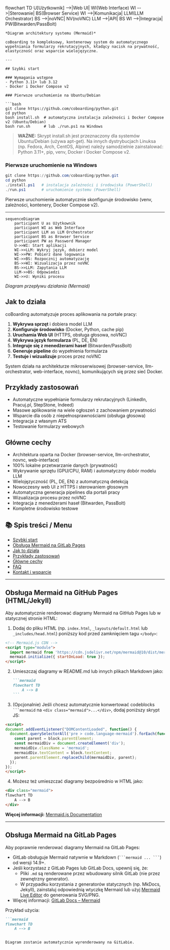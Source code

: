 flowchart TD
    U[Użytkownik] -->|Web UI| WI(Web Interface)
    WI -->|Sterowanie| BS(Browser Service)
    WI -->|Komunikacja| LLM(LLM Orchestrator)
    BS -->|noVNC| NV(noVNC)
    LLM -->|API| BS
    WI -->|Integracja| PW(Bitwarden/PassBolt)
```
*Diagram architektury systemu (Mermaid)*

coBoarding to kompleksowy, kontenerowy system do automatycznego wypełniania formularzy rekrutacyjnych, kładący nacisk na prywatność, elastyczność oraz wsparcie wielojęzyczne.

---

## Szybki start

### Wymagania wstępne
- Python 3.11+ lub 3.12
- Docker i Docker Compose v2

### Pierwsze uruchomienie na Ubuntu/Debian

```bash
git clone https://github.com/coboarding/python.git
cd python
bash install.sh  # automatyczna instalacja zależności i Docker Compose v2 (Ubuntu/Debian)
bash run.sh      # lub ./run.ps1 na Windows
```

> **WAŻNE:** Skrypt install.sh jest przeznaczony dla systemów Ubuntu/Debian (używa apt-get). Na innych dystrybucjach Linuksa (np. Fedora, Arch, CentOS, Alpine) należy samodzielnie zainstalować: Python 3.11+, pip, venv, Docker i Docker Compose v2.

### Pierwsze uruchomienie na Windows

```powershell
git clone https://github.com/coboarding/python.git
cd python
./install.ps1   # instalacja zależności i środowiska (PowerShell)
./run.ps1       # uruchomienie systemu (PowerShell)
```

Pierwsze uruchomienie automatycznie skonfiguruje środowisko (venv, zależności, kontenery, Docker Compose v2).

---

```mermaid
sequenceDiagram
    participant U as Użytkownik
    participant WI as Web Interface
    participant LLM as LLM Orchestrator
    participant BS as Browser Service
    participant PW as Password Manager
    U->>WI: Start aplikacji
    WI->>LLM: Wykryj język, dobierz model
    WI->>PW: Pobierz dane logowania
    WI->>BS: Rozpocznij automatyzację
    BS->>WI: Wizualizacja przez noVNC
    BS->>LLM: Zapytania LLM
    LLM->>BS: Odpowiedzi
    WI->>U: Wyniki procesu
```
*Diagram przepływu działania (Mermaid)*

## Jak to działa

coBoarding automatyzuje proces aplikowania na portale pracy:
1. **Wykrywa sprzęt** i dobiera model LLM
2. **Konfiguruje środowisko** (Docker, Python, cache pip)
3. **Uruchamia Web UI** (HTTPS, obsługa głosowa, noVNC)
4. **Wykrywa język formularza** (PL, DE, EN)
5. **Integruje się z menedżerami haseł** (Bitwarden/PassBolt)
6. **Generuje pipeline** do wypełnienia formularza
7. **Testuje i wizualizuje** proces przez noVNC

System działa na architekturze mikroserwisowej (browser-service, llm-orchestrator, web-interface, novnc), komunikujących się przez sieć Docker.

## Przykłady zastosowań
- Automatyczne wypełnianie formularzy rekrutacyjnych (LinkedIn, Pracuj.pl, StepStone, Indeed)
- Masowe aplikowanie na wiele ogłoszeń z zachowaniem prywatności
- Wsparcie dla osób z niepełnosprawnościami (obsługa głosowa)
- Integracja z własnym ATS
- Testowanie formularzy webowych

## Główne cechy
- Architektura oparta na Docker (browser-service, llm-orchestrator, novnc, web-interface)
- 100% lokalne przetwarzanie danych (prywatność)
- Wykrywanie sprzętu (GPU/CPU, RAM) i automatyczny dobór modelu LLM
- Wielojęzyczność (PL, DE, EN) z automatyczną detekcją
- Nowoczesny web UI z HTTPS i sterowaniem głosowym
- Automatyczna generacja pipelines dla portali pracy
- Wizualizacja procesu przez noVNC
- Integracja z menedżerami haseł (Bitwarden, PassBolt)
- Kompletne środowisko testowe

## 📚 Spis treści / Menu
- [Szybki start](#szybki-start)
- [Obsługa Mermaid na GitLab Pages](#obsługa-mermaid-na-gitlab-pages)
- [Jak to działa](#jak-to-działa)
- [Przykłady zastosowań](#przykłady-zastosowań)
- [Główne cechy](#główne-cechy)
- [FAQ](#faq)
- [Kontakt i wsparcie](#kontakt-i-wsparcie)

---

## Obsługa Mermaid na GitHub Pages (HTML/Jekyll)

Aby automatycznie renderować diagramy Mermaid na GitHub Pages lub w statycznej stronie HTML:

1. Dodaj do pliku HTML (np. `index.html`, `_layouts/default.html` lub `_includes/head.html`) poniższy kod przed zamknięciem tagu `</body>`:

```html
<!-- Mermaid.js CDN -->
<script type="module">
  import mermaid from 'https://cdn.jsdelivr.net/npm/mermaid@10/dist/mermaid.esm.min.mjs';
  mermaid.initialize({ startOnLoad: true });
</script>
```

2. Umieszczaj diagramy w README.md lub innych plikach Markdown jako:

    ````markdown
    ```mermaid
    flowchart TD
        A --> B
    ```
    ````

3. (Opcjonalnie) Jeśli chcesz automatycznie konwertować codeblocks ` ```mermaid ` na `<div class="mermaid">...</div>`, dodaj poniższy skrypt JS:

```html
<script>
document.addEventListener("DOMContentLoaded", function() {
  document.querySelectorAll('pre > code.language-mermaid').forEach(function(block) {
    const parent = block.parentElement;
    const mermaidDiv = document.createElement('div');
    mermaidDiv.className = 'mermaid';
    mermaidDiv.textContent = block.textContent;
    parent.parentElement.replaceChild(mermaidDiv, parent);
  });
});
</script>
```

4. Możesz też umieszczać diagramy bezpośrednio w HTML jako:

```html
<div class="mermaid">
flowchart TD
    A --> B
</div>
```

**Więcej informacji:** [Mermaid.js Documentation](https://mermaid-js.github.io/mermaid/#/)

---

## Obsługa Mermaid na GitLab Pages

Aby poprawnie renderować diagramy Mermaid na GitLab Pages:
- GitLab obsługuje Mermaid natywnie w Markdown (` ```mermaid ... ``` `) od wersji 14.9+.
- Jeśli korzystasz z GitLab Pages lub GitLab Docs, upewnij się, że:
  - Pliki `.md` są renderowane przez wbudowany silnik GitLab (nie przez zewnętrzny generator).
  - W przypadku korzystania z generatorów statycznych (np. MkDocs, Jekyll), zainstaluj odpowiednią wtyczkę Mermaid lub użyj [Mermaid Live Editor](https://mermaid-js.github.io/mermaid-live-editor/) do generowania SVG/PNG.
- Więcej informacji: [GitLab Docs – Mermaid](https://docs.gitlab.com/ee/user/markdown.html#mermaid-diagrams)

Przykład użycia:

```markdown
```mermaid
flowchart TD
    A --> B
```
```

Diagram zostanie automatycznie wyrenderowany na GitLabie.
